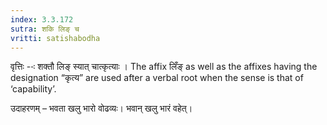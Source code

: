 ```yaml
---
index: 3.3.172
sutra: शकि लिङ् च
vritti: satishabodha
---
```






वृत्तिः --ः शक्तौ लिङ् स्यात् चात्कृत्याः । The affix लिँङ् as well as the affixes having the designation “कृत्य” are used after a verbal root when the sense is that of ‘capability’.


उदाहरणम् – भवता खलु भारो वोढव्यः। भवान् खलु भारं वहेत्।

